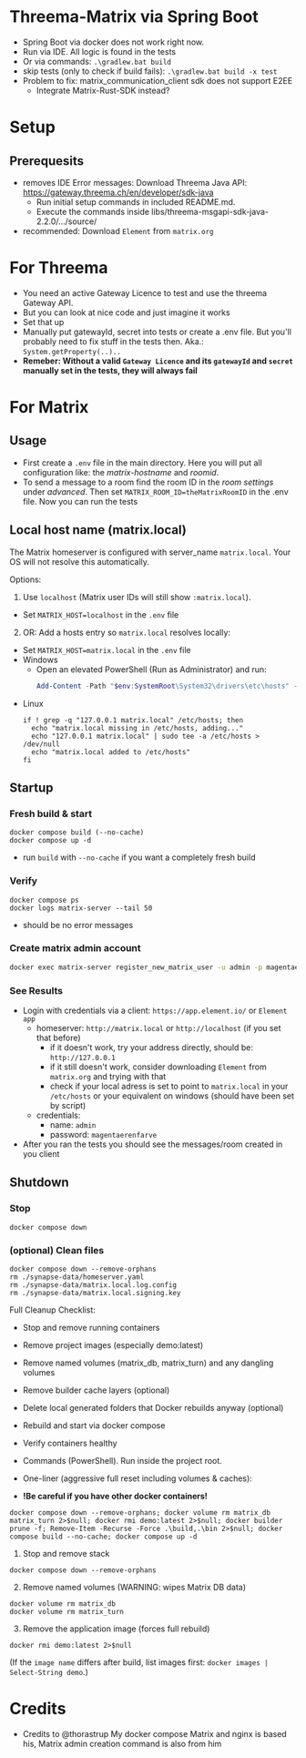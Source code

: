 # Threema-Matrix via Spring Boot

- Spring Boot via docker does not work right now.
- Run via IDE. All logic is found in the tests
- Or via commands: `.\gradlew.bat build` 
- skip tests (only to check if build fails): `.\gradlew.bat build -x test`
- Problem to fix: matrix_communication_client sdk does not support E2EE
  - Integrate Matrix-Rust-SDK instead?

# Setup

## Prerequesits 
- removes IDE Error messages: Download Threema Java API: https://gateway.threema.ch/en/developer/sdk-java
  - Run initial setup commands in included README.md. 
  - Execute the commands inside libs/threema-msgapi-sdk-java-2.2.0/.../source/
- recommended: Download `Element` from `matrix.org`


# For Threema
- You need an active Gateway Licence to test and use the threema Gateway API. 
- But you can look at nice code and just imagine it works 
- Set that up
- Manually put gatewayId, secret into tests or create a .env file. But you'll probably need to fix stuff in the tests then. Aka.: `System.getProperty(..)..`  
- **Remeber: Without a valid `Gateway Licence` and its `gatewayId` and `secret` manually set in the tests, they will always fail**

# For Matrix 

## Usage
- First create a `.env` file in the main directory. Here you will put all configuration like: the *matrix-hostname* and *roomid*.
- To send a message to a room find the room ID in the *room settings* under *advanced*. Then set `MATRIX_ROOM_ID=theMatrixRoomID` in the .env file. Now you can run the tests

## Local host name (matrix.local)
The Matrix homeserver is configured with server_name `matrix.local`. Your OS will not resolve this automatically.

Options:
1. Use `localhost` (Matrix user IDs will still show `:matrix.local`).
  - Set `MATRIX_HOST=localhost` in the `.env` file
2. OR: Add a hosts entry so `matrix.local` resolves locally:
  - Set `MATRIX_HOST=matrix.local` in the `.env` file
  - Windows 
    - Open an elevated PowerShell (Run as Administrator) and run:
      ```powershell
      Add-Content -Path "$env:SystemRoot\System32\drivers\etc\hosts" -Value "`n127.0.0.1 matrix.local # For matrix server under local address"
      ```
  - Linux
      ```
      if ! grep -q "127.0.0.1 matrix.local" /etc/hosts; then
        echo "matrix.local missing in /etc/hosts, adding..."
        echo "127.0.0.1 matrix.local" | sudo tee -a /etc/hosts > /dev/null
        echo "matrix.local added to /etc/hosts"
      fi
      ```

## Startup
### Fresh build & start
```
docker compose build (--no-cache)
docker compose up -d
```
- run `build` with `--no-cache` if you want a completely fresh build

### Verify
```
docker compose ps
docker logs matrix-server --tail 50
```
- should be no error messages

### Create matrix admin account
```bash
docker exec matrix-server register_new_matrix_user -u admin -p magentaerenfarve --admin -c /data/homeserver.yaml http://matrix.local:8008
```

### See Results
- Login with credentials via a client: `https://app.element.io/` or `Element app`
  - homeserver: `http://matrix.local` or `http://localhost` (if you set that before)
    - if it doesn't work, try your address directly, should be: `http://127.0.0.1`
    - if it still doesn't work, consider downloading `Element` from `matrix.org` and trying with that
    - check if your local adress is set to point to `matrix.local` in your `/etc/hosts` or your equivalent on windows (should have been set by script)
  - credentials:
    - name: `admin`
    - password: `magentaerenfarve`
- After you ran the tests you should see the messages/room created in you client

## Shutdown
### Stop
```
docker compose down
```

### (optional) Clean files
```
docker compose down --remove-orphans
rm ./synapse-data/homeserver.yaml
rm ./synapse-data/matrix.local.log.config
rm ./synapse-data/matrix.local.signing.key
```
Full Cleanup Checklist:
- Stop and remove running containers
- Remove project images (especially demo:latest)
- Remove named volumes (matrix_db, matrix_turn) and any dangling volumes
- Remove builder cache layers (optional)
- Delete local generated folders that Docker rebuilds anyway (optional)
- Rebuild and start via docker compose
- Verify containers healthy
- Commands (PowerShell). Run inside the project root.

- One-liner (aggressive full reset including volumes & caches):
- **!Be careful if you have other docker containers!**
```
docker compose down --remove-orphans; docker volume rm matrix_db matrix_turn 2>$null; docker rmi demo:latest 2>$null; docker builder prune -f; Remove-Item -Recurse -Force .\build,.\bin 2>$null; docker compose build --no-cache; docker compose up -d
```

1. Stop and remove stack
```
docker compose down --remove-orphans
```

2. Remove named volumes (WARNING: wipes Matrix DB data)
```
docker volume rm matrix_db
docker volume rm matrix_turn
```

3. Remove the application image (forces full rebuild)
```
docker rmi demo:latest 2>$null
```
(If the `image name` differs after build, list images first: `docker images | Select-String demo`.)


# Credits
- Credits to @thorastrup My docker compose Matrix and nginx is based his, Matrix admin creation command is also from him 